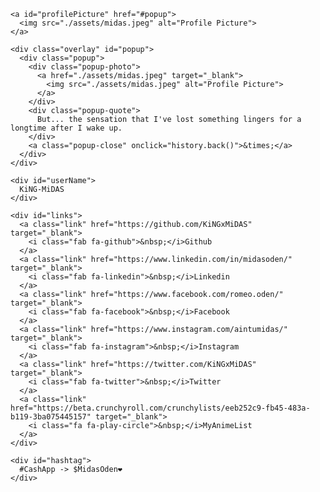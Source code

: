 <!DOCTYPE html>
<html lang="en">
  <head>
    <meta charset="UTF-8">
    <meta name="viewport" content="width=device-width, initial-scale=1.0">
    <title>Midas Oden | Linktree</title>
    <!-- Favicon -->
    <link rel="icon" href="./assets/midas.jpeg" type="image/x-icon" />
    <!-- Font Awesome icons -->
    <link rel="stylesheet" href="https://use.fontawesome.com/releases/v5.8.1/css/all.css">
    <!-- Core theme CSS -->
    <link rel="stylesheet" href="style.css">
  </head>

  <body>
    <!-- Parallax Pixel Background Animation -->
    <section class="animated-background">
      <div id="stars1"></div>
      <div id="stars2"></div>
      <div id="stars3"></div>
    </section>
    <!-- End of Parallax Pixel Background Animation -->

    <a id="profilePicture" href="#popup">
      <img src="./assets/midas.jpeg" alt="Profile Picture">
    </a>

    <div class="overlay" id="popup">
      <div class="popup">
        <div class="popup-photo">
          <a href="./assets/midas.jpeg" target="_blank">
            <img src="./assets/midas.jpeg" alt="Profile Picture">
          </a>
        </div>
        <div class="popup-quote">
          But... the sensation that I've lost something lingers for a longtime after I wake up.
        </div>
        <a class="popup-close" onclick="history.back()">&times;</a>
      </div>
    </div>

    <div id="userName">
      KiNG-MiDAS
    </div>

    <div id="links">
      <a class="link" href="https://github.com/KiNGxMiDAS" target="_blank">
        <i class="fab fa-github">&nbsp;</i>Github
      </a>
      <a class="link" href="https://www.linkedin.com/in/midasoden/" target="_blank">
        <i class="fab fa-linkedin">&nbsp;</i>Linkedin
      </a>
      <a class="link" href="https://www.facebook.com/romeo.oden/" target="_blank">
        <i class="fab fa-facebook">&nbsp;</i>Facebook
      </a>
      <a class="link" href="https://www.instagram.com/aintumidas/" target="_blank">
        <i class="fab fa-instagram">&nbsp;</i>Instagram
      </a>
      <a class="link" href="https://twitter.com/KiNGxMiDAS" target="_blank">
        <i class="fab fa-twitter">&nbsp;</i>Twitter
      </a>
      <a class="link" href="https://beta.crunchyroll.com/crunchylists/eeb252c9-fb45-483a-b119-3ba075445157" target="_blank">
        <i class="fa fa-play-circle">&nbsp;</i>MyAnimeList
      </a>
    </div>

    <div id="hashtag">
      #CashApp -> $MidasOden❤
    </div>
  </body>
</html>



